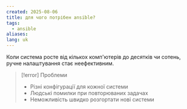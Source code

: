 ```yaml
---
created: 2025-08-06
title: для чого потрібен ansible?
tags:
  - ansible
aliases: 
lang: uk
---
```

Коли система росте від кількох комп'ютерів до десятків чи сотень, ручне налаштування стає неефективним. 

> [!error] Проблеми
> - Різні конфігурації для кожної системи
> - Людські помилки при повторюваних задачах
> - Неможливість швидко розгортати нові системи